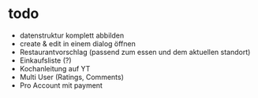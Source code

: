 # todo
- datenstruktur komplett abbilden
- create & edit in einem dialog öffnen
- Restaurantvorschlag (passend zum essen und dem aktuellen standort)
- Einkaufsliste (?)
- Kochanleitung auf YT
- Multi User (Ratings, Comments)
- Pro Account mit payment